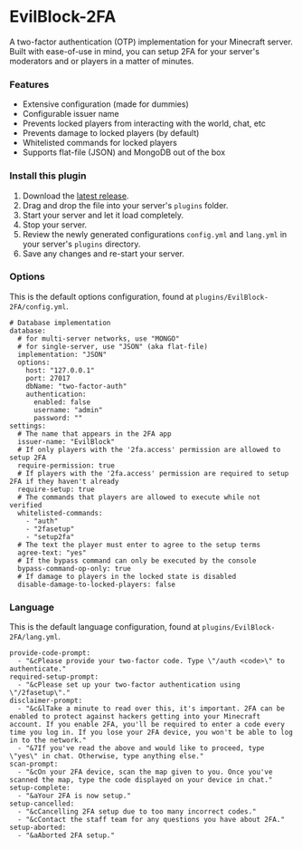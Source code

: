 # EvilBlock-2FA
A two-factor authentication (OTP) implementation for your Minecraft server. Built with ease-of-use in mind, you can setup 2FA for your server's moderators and or players in a matter of minutes.

### Features
* Extensive configuration (made for dummies)
* Configurable issuer name
* Prevents locked players from interacting with the world, chat, etc
* Prevents damage to locked players (by default)
* Whitelisted commands for locked players
* Supports flat-file (JSON) and MongoDB out of the box

### Install this plugin
1. Download the [latest release](https://github.com/joeleoli/EvilBlock-2FA/releases).
2. Drag and drop the file into your server's `plugins` folder.
3. Start your server and let it load completely.
4. Stop your server.
5. Review the newly generated configurations `config.yml` and `lang.yml` in your server's `plugins` directory.
6. Save any changes and re-start your server.

### Options
This is the default options configuration, found at `plugins/EvilBlock-2FA/config.yml`.

```
# Database implementation
database:
  # for multi-server networks, use "MONGO"
  # for single-server, use "JSON" (aka flat-file)
  implementation: "JSON"
  options:
    host: "127.0.0.1"
    port: 27017
    dbName: "two-factor-auth"
    authentication:
      enabled: false
      username: "admin"
      password: ""
settings:
  # The name that appears in the 2FA app
  issuer-name: "EvilBlock"
  # If only players with the '2fa.access' permission are allowed to setup 2FA
  require-permission: true
  # If players with the '2fa.access' permission are required to setup 2FA if they haven't already
  require-setup: true
  # The commands that players are allowed to execute while not verified
  whitelisted-commands:
    - "auth"
    - "2fasetup"
    - "setup2fa"
  # The text the player must enter to agree to the setup terms
  agree-text: "yes"
  # If the bypass command can only be executed by the console
  bypass-command-op-only: true
  # If damage to players in the locked state is disabled
  disable-damage-to-locked-players: false
```

### Language
This is the default language configuration, found at `plugins/EvilBlock-2FA/lang.yml`.

```
provide-code-prompt:
  - "&cPlease provide your two-factor code. Type \"/auth <code>\" to authenticate."
required-setup-prompt:
  - "&cPlease set up your two-factor authentication using \"/2fasetup\"."
disclaimer-prompt:
  - "&c&lTake a minute to read over this, it's important. 2FA can be enabled to protect against hackers getting into your Minecraft account. If you enable 2FA, you'll be required to enter a code every time you log in. If you lose your 2FA device, you won't be able to log in to the network."
  - "&7If you've read the above and would like to proceed, type \"yes\" in chat. Otherwise, type anything else."
scan-prompt:
  - "&cOn your 2FA device, scan the map given to you. Once you've scanned the map, type the code displayed on your device in chat."
setup-complete:
  - "&aYour 2FA is now setup."
setup-cancelled:
  - "&cCancelling 2FA setup due to too many incorrect codes."
  - "&cContact the staff team for any questions you have about 2FA."
setup-aborted:
  - "&aAborted 2FA setup."
```
